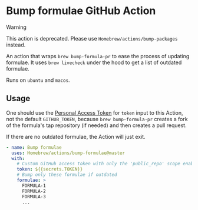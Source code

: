 # Bump formulae GitHub Action

> [!WARNING]
> This action is deprecated. Please use `Homebrew/actions/bump-packages` instead.

An action that wraps `brew bump-formula-pr` to ease the process of updating formulae. It uses `brew livecheck` under the hood to get a list of outdated formulae.

Runs on `ubuntu` and `macos`.

## Usage

One should use the [Personal Access Token](https://github.com/settings/tokens/new?scopes=public_repo,workflow) for `token` input to this Action, not the default `GITHUB_TOKEN`, because `brew bump-formula-pr` creates a fork of the formula's tap repository (if needed) and then creates a pull request.

If there are no outdated formulae, the Action will just exit.

```yaml
- name: Bump formulae
  uses: Homebrew/actions/bump-formulae@master
  with:
    # Custom GitHub access token with only the 'public_repo' scope enabled
    token: ${{secrets.TOKEN}}
    # Bump only these formulae if outdated
    formulae: >
      FORMULA-1
      FORMULA-2
      FORMULA-3
      ...
```
